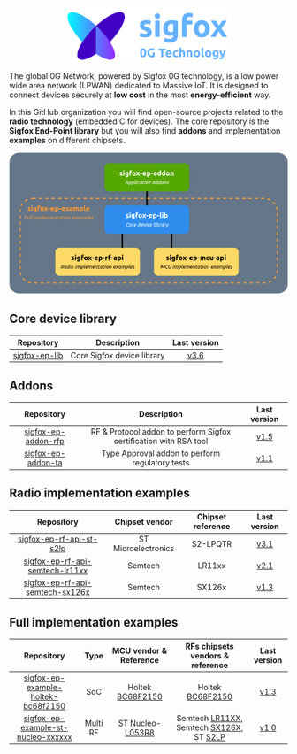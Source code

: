 <p align="center">
  <img src="https://github.com/sigfox-tech-radio/.github/raw/master/images/logo_readme.drawio.png" width="300"/>
</p>

The global 0G Network, powered by Sigfox 0G technology, is a low power wide area network (LPWAN) dedicated to Massive IoT. It is designed to connect devices securely at **low cost** in the most **energy-efficient** way.

In this GitHub organization you will find open-source projects related to the **radio technology** (embedded C for devices). The core repository is the **Sigfox End-Point library** but you will also find **addons** and implementation **examples** on different chipsets.

<p align="center">
  <img src="https://github.com/sigfox-tech-radio/.github/raw/master/images/organization.drawio.png" width="600"/>
</p>

## Core device library

| Repository | Description | Last version |
|:---:|:---:|:---:|
| [sigfox-ep-lib](https://github.com/sigfox-tech-radio/sigfox-ep-lib) | Core Sigfox device library | [v3.6](https://github.com/sigfox-tech-radio/sigfox-ep-lib/releases/tag/v3.6) |

## Addons

| Repository | Description | Last version |
|:---:|:---:|:---:|
| [sigfox-ep-addon-rfp](https://github.com/sigfox-tech-radio/sigfox-ep-addon-rfp) | RF & Protocol addon to perform Sigfox certification with RSA tool | [v1.5](https://github.com/sigfox-tech-radio/sigfox-ep-addon-rfp/releases/tag/v1.5) |
| [sigfox-ep-addon-ta](https://github.com/sigfox-tech-radio/sigfox-ep-addon-ta) | Type Approval addon to perform regulatory tests | [v1.1](https://github.com/sigfox-tech-radio/sigfox-ep-addon-ta/releases/tag/v1.1) |

## Radio implementation examples

| Repository | Chipset vendor | Chipset reference | Last version |
|:---:|:---:|:---:|:---:|
| [sigfox-ep-rf-api-st-s2lp](https://github.com/sigfox-tech-radio/sigfox-ep-rf-api-st-s2lp) | ST Microelectronics | S2-LPQTR | [v3.1](https://github.com/sigfox-tech-radio/sigfox-ep-rf-api-st-s2lp/releases/tag/v3.1) |
| [sigfox-ep-rf-api-semtech-lr11xx](https://github.com/sigfox-tech-radio/sigfox-ep-rf-api-semtech-lr11xx) | Semtech | LR11xx | [v2.1](https://github.com/sigfox-tech-radio/sigfox-ep-rf-api-semtech-lr11xx/releases/tag/v2.1) |
| [sigfox-ep-rf-api-semtech-sx126x](https://github.com/sigfox-tech-radio/sigfox-ep-rf-api-semtech-sx126x) | Semtech | SX126x | [v1.3](https://github.com/sigfox-tech-radio/sigfox-ep-rf-api-semtech-sx126x/releases/tag/v1.3) |

## Full implementation examples

| Repository | Type| MCU vendor & Reference |  RFs chipsets vendors & reference | Last version |
|:---:|:---:|:---:|:---:|:---:|
| [sigfox-ep-example-holtek-bc68f2150](https://github.com/sigfox-tech-radio/sigfox-ep-example-holtek-bc68f2150) | SoC | Holtek [BC68F2150](https://www.bestmodulescorp.com/sgb-1501-rc1.html) | Holtek [BC68F2150](https://www.bestmodulescorp.com/sgb-1501-rc1.html) | [v1.3](https://github.com/sigfox-tech-radio/sigfox-ep-example-holtek-bc68f2150/releases/tag/v1.3) |
| [sigfox-ep-example-st-nucleo-xxxxxx](https://github.com/sigfox-tech-radio/sigfox-ep-example-st-nucleo-xxxxxx) | Multi RF | ST [Nucleo-L053R8](https://www.st.com/en/evaluation-tools/nucleo-l053r8.html) | Semtech [LR11XX](https://www.semtech.com/products/wireless-rf/lora-edge/lr1110dvk1tbks), Semtech [SX126X](https://www.semtech.fr/products/wireless-rf/lora-connect/sx1261dvk1bas), ST [S2LP](https://www.st.com/en/evaluation-tools/steval-fki868v2.html) | [v1.0](https://github.com/sigfox-tech-radio/sigfox-ep-example-st-nucleo-xxxxxx/releases/tag/v1.0) |
